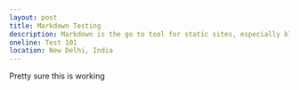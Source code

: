 ```yaml
---
layout: post
title: Markdown Testing
description: Markdown is the go to tool for static sites, especially blogs, where its syntax, which comes naturally, is a delight for beginners. In this blog post, I check out some of the most commonly used features of markdown.
oneline: Test 101
location: New Delhi, India
---
```


Pretty sure this is working
